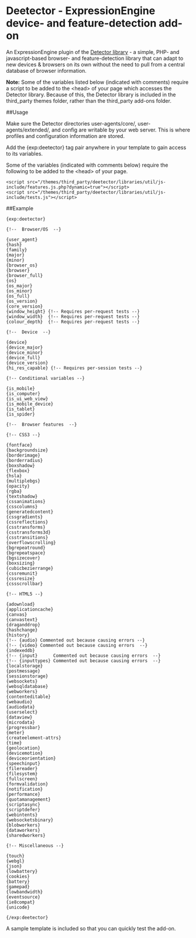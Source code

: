 # Deetector - ExpressionEngine device- and feature-detection add-on

An ExpressionEngine plugin of the [Detector library](http://detector.dmolsen.com/) - a simple, PHP- and javascript-based browser- and feature-detection library that can adapt to new devices & browsers on its own without the need to pull from a central database of browser information.

**Note:** Some of the variables listed below (indicated with comments) require a script to be added to the &lt;head> of your page which accesses the Detector library. Because of this, the Detector library is included in the third_party themes folder, rather than the third_party add-ons folder.

##Usage

Make sure the Detector directories user-agents/core/, user-agents/extended/, and config are writable by your web server. This is where profiles and configuration information are stored.

Add the {exp:deetector} tag pair anywhere in your template to gain access to its variables.

Some of the variables (indicated with comments below) require the following to be added to the &lt;head> of your page.

	<script src="/themes/third_party/deetector/libraries/util/js-include/features.js.php?dynamic=true"></script>
	<script src="/themes/third_party/deetector/libraries/util/js-include/tests.js"></script>

##Example

	{exp:deetector}

	{!--  Browser/OS  --}

	{user_agent}
	{hash}
	{family}
	{major}
	{minor}
	{browser_os}
	{browser}
	{browser_full}
	{os}
	{os_major}
	{os_minor}
	{os_full}
	{os_version}
	{core_version}
	{window_height} {!-- Requires per-request tests --}
	{window_width}  {!-- Requires per-request tests --}
	{colour_depth}  {!-- Requires per-request tests --}

	{!--  Device  --}

	{device}
	{device_major}
	{device_minor}
	{device_full}
	{device_version}
	{hi_res_capable} {!-- Requires per-session tests --}

	{!-- Conditional variables --}

	{is_mobile}
	{is_computer}
	{is_ui_web_view}
	{is_mobile_device}
	{is_tablet}
	{is_spider}

	{!--  Browser features  --}

	{!-- CSS3 --}

	{fontface}
	{backgroundsize}
	{borderimage}
	{borderradius}
	{boxshadow}
	{flexbox}
	{hsla}
	{multiplebgs}
	{opacity}
	{rgba}
	{textshadow}
	{cssanimations}
	{csscolumns}
	{generatedcontent}
	{cssgradients}
	{cssreflections}
	{csstransforms}
	{csstransforms3d}
	{csstransitions}
	{overflowscrolling}
	{bgrepeatround}
	{bgrepeatspace}
	{bgsizecover}
	{boxsizing}
	{cubicbezierrange}
	{cssremunit}
	{cssresize}
	{cssscrollbar}

	{!-- HTML5 --}

	{adownload}
	{applicationcache}
	{canvas}
	{canvastext}
	{draganddrop}
	{hashchange}
	{history}
	{!-- {audio} Commented out because causing errors --}
	{!-- {video} Commented out because causing errors  --}
	{indexeddb}
	{!-- {input}      Commented out because causing errors  --}
	{!-- {inputtypes} Commented out because causing errors  --}
	{localstorage}
	{postmessage}
	{sessionstorage}
	{websockets}
	{websqldatabase}
	{webworkers}
	{contenteditable}
	{webaudio}
	{audiodata}
	{userselect}
	{dataview}
	{microdata}
	{progressbar}
	{meter}
	{createelement-attrs}
	{time}
	{geolocation}
	{devicemotion}
	{deviceorientation}
	{speechinput}
	{filereader}
	{filesystem}
	{fullscreen}
	{formvalidation}
	{notification}
	{performance}
	{quotamanagement}
	{scriptasync}
	{scriptdefer}
	{webintents}
	{websocketsbinary}
	{blobworkers}
	{dataworkers}
	{sharedworkers}

	{!-- Miscellaneous --}

	{touch}
	{webgl}
	{json}
	{lowbattery}
	{cookies}
	{battery}
	{gamepad}
	{lowbandwidth}
	{eventsource}
	{ie8compat}
	{unicode}

	{/exp:deetector}

A sample template is included so that you can quickly test the add-on.
